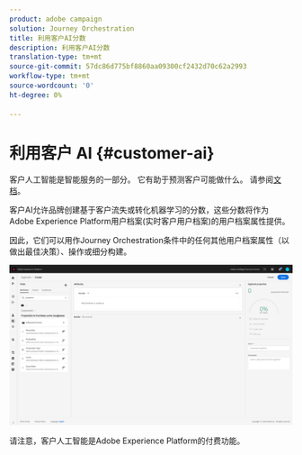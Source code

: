 ```yaml
---
product: adobe campaign
solution: Journey Orchestration
title: 利用客户AI分数
description: 利用客户AI分数
translation-type: tm+mt
source-git-commit: 57dc86d775bf8860aa09300cf2432d70c62a2993
workflow-type: tm+mt
source-wordcount: '0'
ht-degree: 0%

---
```



# 利用客户 AI {#customer-ai}

客户人工智能是智能服务的一部分。 它有助于预测客户可能做什么。 请参阅[文档](https://docs.adobe.com/content/help/en/experience-platform/intelligent-services/customer-ai/overview.html)。

客户AI允许品牌创建基于客户流失或转化机器学习的分数，这些分数将作为Adobe Experience Platform用户档案(实时客户用户档案)的用户档案属性提供。

因此，它们可以用作Journey Orchestration条件中的任何其他用户档案属性（以做出最佳决策）、操作或细分构建。

![](../assets/customer-ai.png)

请注意，客户人工智能是Adobe Experience Platform的付费功能。



